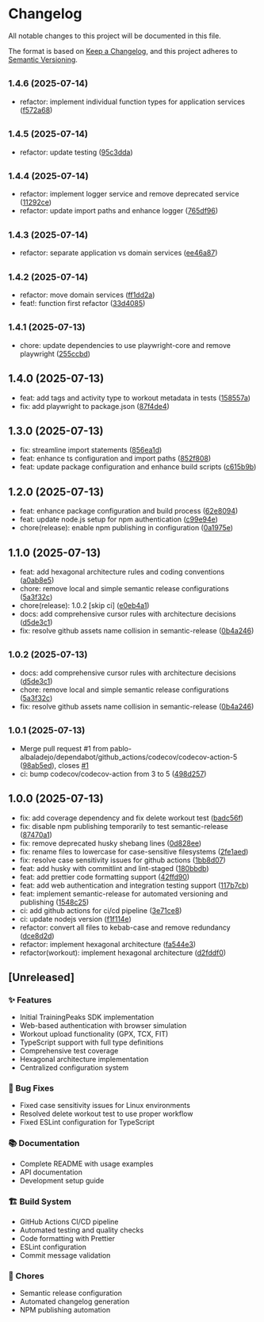 # Changelog

All notable changes to this project will be documented in this file.

The format is based on [Keep a Changelog](https://keepachangelog.com/en/1.0.0/),
and this project adheres to [Semantic Versioning](https://semver.org/spec/v2.0.0.html).


## <small>1.4.6 (2025-07-14)</small>

* refactor: implement individual function types for application services ([f572a68](https://github.com/pablo-albaladejo/trainingpeaks-sdk/commit/f572a68))

## <small>1.4.5 (2025-07-14)</small>

* refactor: update testing ([95c3dda](https://github.com/pablo-albaladejo/trainingpeaks-sdk/commit/95c3dda))

## <small>1.4.4 (2025-07-14)</small>

* refactor: implement logger service and remove deprecated service ([11292ce](https://github.com/pablo-albaladejo/trainingpeaks-sdk/commit/11292ce))
* refactor: update import paths and enhance logger ([765df96](https://github.com/pablo-albaladejo/trainingpeaks-sdk/commit/765df96))

## <small>1.4.3 (2025-07-14)</small>

* refactor: separate application vs domain services ([ee46a87](https://github.com/pablo-albaladejo/trainingpeaks-sdk/commit/ee46a87))

## <small>1.4.2 (2025-07-14)</small>

* refactor: move domain services ([ff1dd2a](https://github.com/pablo-albaladejo/trainingpeaks-sdk/commit/ff1dd2a))
* feat!: function first refactor ([33d4085](https://github.com/pablo-albaladejo/trainingpeaks-sdk/commit/33d4085))

## <small>1.4.1 (2025-07-13)</small>

* chore: update dependencies to use playwright-core and remove playwright ([255ccbd](https://github.com/pablo-albaladejo/trainingpeaks-sdk/commit/255ccbd))

## 1.4.0 (2025-07-13)

* feat: add tags and activity type to workout metadata in tests ([158557a](https://github.com/pablo-albaladejo/trainingpeaks-sdk/commit/158557a))
* fix: add playwright to package.json ([87f4de4](https://github.com/pablo-albaladejo/trainingpeaks-sdk/commit/87f4de4))

## 1.3.0 (2025-07-13)

* fix: streamline import statements ([856ea1d](https://github.com/pablo-albaladejo/trainingpeaks-sdk/commit/856ea1d))
* feat: enhance ts configuration and import paths ([852f808](https://github.com/pablo-albaladejo/trainingpeaks-sdk/commit/852f808))
* feat: update package configuration and enhance build scripts ([c615b9b](https://github.com/pablo-albaladejo/trainingpeaks-sdk/commit/c615b9b))

## 1.2.0 (2025-07-13)

* feat: enhance package configuration and build process ([62e8094](https://github.com/pablo-albaladejo/trainingpeaks-sdk/commit/62e8094))
* feat: update node.js setup for npm authentication ([c99e94e](https://github.com/pablo-albaladejo/trainingpeaks-sdk/commit/c99e94e))
* chore(release): enable npm publishing in configuration ([0a1975e](https://github.com/pablo-albaladejo/trainingpeaks-sdk/commit/0a1975e))

## 1.1.0 (2025-07-13)

* feat: add hexagonal architecture rules and coding conventions ([a0ab8e5](https://github.com/pablo-albaladejo/trainingpeaks-sdk/commit/a0ab8e5))
* chore: remove local and simple semantic release configurations ([5a3f32c](https://github.com/pablo-albaladejo/trainingpeaks-sdk/commit/5a3f32c))
* chore(release): 1.0.2 [skip ci] ([e0eb4a1](https://github.com/pablo-albaladejo/trainingpeaks-sdk/commit/e0eb4a1))
* docs: add comprehensive cursor rules with architecture decisions ([d5de3c1](https://github.com/pablo-albaladejo/trainingpeaks-sdk/commit/d5de3c1))
* fix: resolve github assets name collision in semantic-release ([0b4a246](https://github.com/pablo-albaladejo/trainingpeaks-sdk/commit/0b4a246))

## <small>1.0.2 (2025-07-13)</small>

* docs: add comprehensive cursor rules with architecture decisions ([d5de3c1](https://github.com/pablo-albaladejo/trainingpeaks-sdk/commit/d5de3c1))
* chore: remove local and simple semantic release configurations ([5a3f32c](https://github.com/pablo-albaladejo/trainingpeaks-sdk/commit/5a3f32c))
* fix: resolve github assets name collision in semantic-release ([0b4a246](https://github.com/pablo-albaladejo/trainingpeaks-sdk/commit/0b4a246))

## <small>1.0.1 (2025-07-13)</small>

* Merge pull request #1 from pablo-albaladejo/dependabot/github_actions/codecov/codecov-action-5 ([98ab5ed](https://github.com/pablo-albaladejo/trainingpeaks-sdk/commit/98ab5ed)), closes [#1](https://github.com/pablo-albaladejo/trainingpeaks-sdk/issues/1)
* ci: bump codecov/codecov-action from 3 to 5 ([498d257](https://github.com/pablo-albaladejo/trainingpeaks-sdk/commit/498d257))

## 1.0.0 (2025-07-13)

* fix: add coverage dependency and fix delete workout test ([badc56f](https://github.com/pablo-albaladejo/trainingpeaks-sdk/commit/badc56f))
* fix: disable npm publishing temporarily to test semantic-release ([87470a1](https://github.com/pablo-albaladejo/trainingpeaks-sdk/commit/87470a1))
* fix: remove deprecated husky shebang lines ([0d828ee](https://github.com/pablo-albaladejo/trainingpeaks-sdk/commit/0d828ee))
* fix: rename files to lowercase for case-sensitive filesystems ([2fe1aed](https://github.com/pablo-albaladejo/trainingpeaks-sdk/commit/2fe1aed))
* fix: resolve case sensitivity issues for github actions ([1bb8d07](https://github.com/pablo-albaladejo/trainingpeaks-sdk/commit/1bb8d07))
* feat: add husky with commitlint and lint-staged ([180bbdb](https://github.com/pablo-albaladejo/trainingpeaks-sdk/commit/180bbdb))
* feat: add prettier code formatting support ([42ffd90](https://github.com/pablo-albaladejo/trainingpeaks-sdk/commit/42ffd90))
* feat: add web authentication and integration testing support ([117b7cb](https://github.com/pablo-albaladejo/trainingpeaks-sdk/commit/117b7cb))
* feat: implement semantic-release for automated versioning and publishing ([1548c25](https://github.com/pablo-albaladejo/trainingpeaks-sdk/commit/1548c25))
* ci: add github actions for ci/cd pipeline ([3e71ce8](https://github.com/pablo-albaladejo/trainingpeaks-sdk/commit/3e71ce8))
* ci: update nodejs version ([f1f114e](https://github.com/pablo-albaladejo/trainingpeaks-sdk/commit/f1f114e))
* refactor: convert all files to kebab-case and remove redundancy ([dce8d2d](https://github.com/pablo-albaladejo/trainingpeaks-sdk/commit/dce8d2d))
* refactor: implement  hexagonal architecture ([fa544e3](https://github.com/pablo-albaladejo/trainingpeaks-sdk/commit/fa544e3))
* refactor(workout): implement hexagonal architecture ([d2fddf0](https://github.com/pablo-albaladejo/trainingpeaks-sdk/commit/d2fddf0))

## [Unreleased]

### ✨ Features

- Initial TrainingPeaks SDK implementation
- Web-based authentication with browser simulation
- Workout upload functionality (GPX, TCX, FIT)
- TypeScript support with full type definitions
- Comprehensive test coverage
- Hexagonal architecture implementation
- Centralized configuration system

### 🐛 Bug Fixes

- Fixed case sensitivity issues for Linux environments
- Resolved delete workout test to use proper workflow
- Fixed ESLint configuration for TypeScript

### 📚 Documentation

- Complete README with usage examples
- API documentation
- Development setup guide

### 🏗️ Build System

- GitHub Actions CI/CD pipeline
- Automated testing and quality checks
- Code formatting with Prettier
- ESLint configuration
- Commit message validation

### 🔧 Chores

- Semantic release configuration
- Automated changelog generation
- NPM publishing automation
